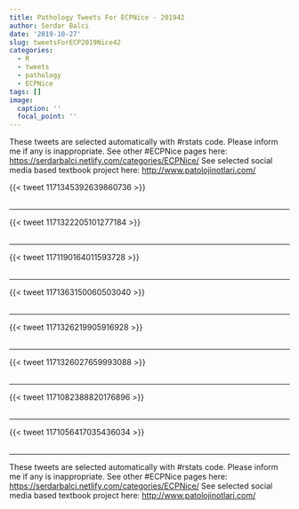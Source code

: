 ```yaml
---
title: Pathology Tweets For ECPNice - 201942
author: Serdar Balci
date: '2019-10-27'
slug: tweetsForECP2019Nice42
categories:
  - R
  - tweets
  - pathology
  - ECPNice
tags: []
image:
  caption: ''
  focal_point: ''
---
```



These tweets are selected automatically with #rstats code. Please inform me if any is inappropriate.
See other #ECPNice pages here: https://serdarbalci.netlify.com/categories/ECPNice/ 
See selected social media based textbook project here: http://www.patolojinotlari.com/

{{< tweet 1171345392639860736 >}}
<br>
<br>
<hr>
{{< tweet 1171322205101277184 >}}
<br>
<br>
<hr>
{{< tweet 1171190164011593728 >}}
<br>
<br>
<hr>
{{< tweet 1171363150060503040 >}}
<br>
<br>
<hr>
{{< tweet 1171326219905916928 >}}
<br>
<br>
<hr>
{{< tweet 1171326027659993088 >}}
<br>
<br>
<hr>
{{< tweet 1171082388820176896 >}}
<br>
<br>
<hr>
{{< tweet 1171056417035436034 >}}
<br>
<br>
<hr>


These tweets are selected automatically with #rstats code. Please inform me if any is inappropriate.
See other #ECPNice pages here: https://serdarbalci.netlify.com/categories/ECPNice/ 
See selected social media based textbook project here: http://www.patolojinotlari.com/
